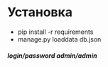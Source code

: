# Установка

* pip install -r requirements
* manage.py loaddata db.json

##### login/password admin/admin

